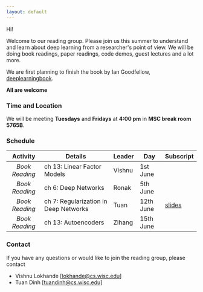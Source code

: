 ```yaml
---
layout: default
---
```


Hi! 

Welcome to our reading group. Please join us this summer to understand and learn about deep learning from a researcher's point of view. We will be doing book readings, paper readings, code demos, guest lectures and a lot more. 

We are first planning to finish the book by Ian Goodfellow, [deeplearningbook](http://www.deeplearningbook.org/).

**All are welcome**

### Time and Location

We will be meeting **Tuesdays** and **Fridays** at **4:00 pm** in **MSC break room 5765B**.
 

### Schedule

|  **Activity**   | **Details**                           | **Leader**  | **Day**   | **Subscript**|
|:---------------:|---------------------------------------|-------------|-----------|---------------
| _Book Reading_  | ch 13: Linear Factor Models           | Vishnu      | 1st June  |              |
| _Book Reading_  | ch 6: Deep Networks                   | Ronak       | 5th June  |              |
| _Book Reading_  | ch 7: Regularization in Deep Networks | Tuan        | 12th June |[slides](https://www.dropbox.com/s/oo4j4fusrwu2jhl/summer18-dlta-7-Regularization.pdf?dl=0)    |
| _Book Reading_  | ch 13: Autoencoders                   | Zihang      | 15th June |              |



### Contact

If you have any questions or would like to join the reading group, please contact
- Vishnu Lokhande [lokhande@cs.wisc.edu]
- Tuan Dinh [tuandinh@cs.wisc.edu]


<!---
Text can be **bold**, _italic_, or ~~strikethrough~~.

[Link to another page](./another-page.html).

There should be whitespace between paragraphs.

There should be whitespace between paragraphs. We recommend including a README, or a file with information about your project.

# Header 1

This is a normal paragraph following a header. GitHub is a code hosting platform for version control and collaboration. It lets you and others work together on projects from anywhere.

## Header 2

> This is a blockquote following a header.
>
> When something is important enough, you do it even if the odds are not in your favor.

### Header 3

```js
// Javascript code with syntax highlighting.
var fun = function lang(l) {
  dateformat.i18n = require('./lang/' + l)
  return true;
}
```

```ruby
# Ruby code with syntax highlighting
GitHubPages::Dependencies.gems.each do |gem, version|
  s.add_dependency(gem, "= #{version}")
end
```

#### Header 4

*   This is an unordered list following a header.
*   This is an unordered list following a header.
*   This is an unordered list following a header.

##### Header 5

1.  This is an ordered list following a header.
2.  This is an ordered list following a header.
3.  This is an ordered list following a header.

###### Header 6

| head1        | head two          | three |
|:-------------|:------------------|:------|
| ok           | good swedish fish | nice  |
| out of stock | good and plenty   | nice  |
| ok           | good `oreos`      | hmm   |
| ok           | good `zoute` drop | yumm  |

### There's a horizontal rule below this.

* * *

### Here is an unordered list:

*   Item foo
*   Item bar
*   Item baz
*   Item zip

### And an ordered list:

1.  Item one
1.  Item two
1.  Item three
1.  Item four

### And a nested list:

- level 1 item
  - level 2 item
  - level 2 item
    - level 3 item
    - level 3 item
- level 1 item
  - level 2 item
  - level 2 item
  - level 2 item
- level 1 item
  - level 2 item
  - level 2 item
- level 1 item

### Small image

![Octocat](https://assets-cdn.github.com/images/icons/emoji/octocat.png)

### Large image

![Branching](https://guides.github.com/activities/hello-world/branching.png)


### Definition lists can be used with HTML syntax.

<dl>
<dt>Name</dt>
<dd>Godzilla</dd>
<dt>Born</dt>
<dd>1952</dd>
<dt>Birthplace</dt>
<dd>Japan</dd>
<dt>Color</dt>
<dd>Green</dd>
</dl>

```
Long, single-line code blocks should not wrap. They should horizontally scroll if they are too long. This line should be long enough to demonstrate this.
```

```
The final element.
``` --->
